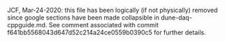 
JCF, Mar-24-2020: this file has been logically (if not physically)
removed since google sections have been made collapsible in
dune-daq-cppguide.md. See comment associated with commit
f641bb5568043d647d52c214a24ce0559b0390c5 for further details.
